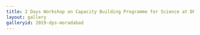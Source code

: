 ```yaml
---
title: 2 Days Workshop on Capacity Building Programme for Science at DPS Moradabad
layout: gallery
galleryid: 2019-dps-moradabad
---
```

